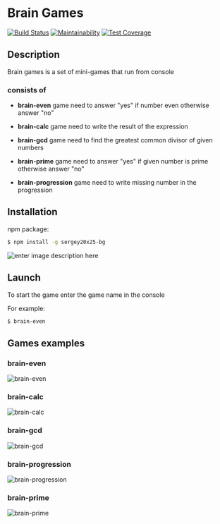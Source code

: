 # Brain Games
[![Build Status](https://travis-ci.org/sergey20x25/project-lvl1-s462.svg?branch=master)](https://travis-ci.org/sergey20x25/project-lvl1-s462) [![Maintainability](https://api.codeclimate.com/v1/badges/7d3b9106786d15568561/maintainability)](https://codeclimate.com/github/sergey20x25/project-lvl1-s462/maintainability) [![Test Coverage](https://api.codeclimate.com/v1/badges/7d3b9106786d15568561/test_coverage)](https://codeclimate.com/github/sergey20x25/project-lvl1-s462/test_coverage)

## Description
Brain games is a set of mini-games that run from console

### consists of
 - **brain-even** game
	need to answer "yes" if number even otherwise answer "no"
	
 - **brain-calc** game
	need to write the result of the expression
	
 - **brain-gcd** game
	need to find the greatest common divisor of given numbers
	
 - **brain-prime** game
	need to answer "yes" if given number is prime otherwise answer "no"
	
 - **brain-progression** game
	need to write missing number in the progression

## Installation
npm package:
```sh
$ npm install -g sergey20x25-bg
```
![enter image description here](https://i.ibb.co/KXXmTP9/235014.gif)
## Launch
To start the game enter the game name in the console

For example:
```sh
$ brain-even
```
## Games examples
### brain-even
![brain-even](https://i.ibb.co/TqP0bY5/235019.gif)
### brain-calc
![brain-calc](https://i.ibb.co/W2Qmwj9/235021.gif)
### brain-gcd
![brain-gcd](https://i.ibb.co/n7JN4bM/235094.gif)
### brain-progression
![brain-progression](https://i.ibb.co/nw1cpbh/235148.gif)
### brain-prime
![brain-prime](https://i.ibb.co/8P9Q2Ht/235187.gif)
